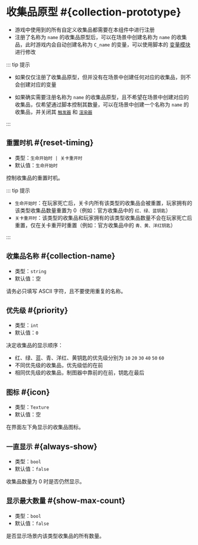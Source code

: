 # 收集品原型 #{collection-prototype}

- 游戏中使用到的所有自定义收集品都需要在本组件中进行注册
- 注册了名称为 `name` 的收集品原型后，可以在场景中创建名称为 `name` 的收集品，此时游戏内会自动创建名称为 `C_name` 的变量，可以使用脚本的 [变量模块](https://github.com/Withered-Flower-0422/BST/blob/main/_Typings/gameApi/modules/variables.d.ts) 进行修改

::: tip 提示

- 如果仅仅注册了收集品原型，但并没有在场景中创建任何对应的收集品，则不会创建对应的变量

- 如果确实需要注册名称为 `name` 的收集品原型，且不希望在场景中创建对应的收集品，仅希望通过脚本控制其数量，可以在场景中创建一个名称为 `name` 的收集品，并关闭其 [`触发器`](../item/trigger) 和 [`渲染器`](../item/renderer)

:::

## `重置时机` #{reset-timing}

- 类型：`生命开始时 | 关卡重开时 `
- 默认值：`生命开始时`

控制收集品的重置时机。

::: tip 提示

- `生命开始时`：在玩家死亡后，关卡内所有该类型的收集品会被重置，玩家拥有的该类型收集品数量重置为 0（例如：官方收集品中的 `红、绿、蓝钥匙`）
- `关卡重开时`：该类型的收集品和玩家拥有的该类型收集品数量不会在玩家死亡后重置，仅在关卡重开时重置（例如：官方收集品中的 `青、黄、洋红钥匙`）

:::

## `收集品名称` #{collection-name}

- 类型：`string`
- 默认值：空

请务必只填写 ASCII 字符，且不要使用重复的名称。

## `优先级` #{priority}

- 类型：`int`
- 默认值：`0`

决定收集品的显示顺序：

- 红、绿、蓝、青、洋红、黄钥匙的优先级分别为 `10` `20` `30` `40` `50` `60`
- 不同优先级的收集品，优先级低的在前
- 相同优先级的收集品，制图器中靠前的在前，钥匙在最后

## `图标` #{icon}

- 类型：`Texture`
- 默认值：空

在界面左下角显示的收集品图标。

## `一直显示` #{always-show}

- 类型：`bool`
- 默认值：`false`

收集品数量为 0 时是否仍然显示。

## `显示最大数量` #{show-max-count}

- 类型：`bool`
- 默认值：`false`

是否显示场景内该类型收集品的所有数量。
